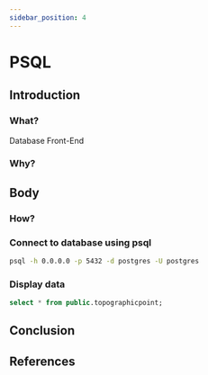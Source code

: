 ```yaml
---
sidebar_position: 4
---
```


# PSQL 

## Introduction

### What?

Database Front-End 

### Why?

## Body

### How?

### Connect to database using psql

``` bash
psql -h 0.0.0.0 -p 5432 -d postgres -U postgres
```

### Display data

``` sql
select * from public.topographicpoint;
```

## Conclusion

## References

